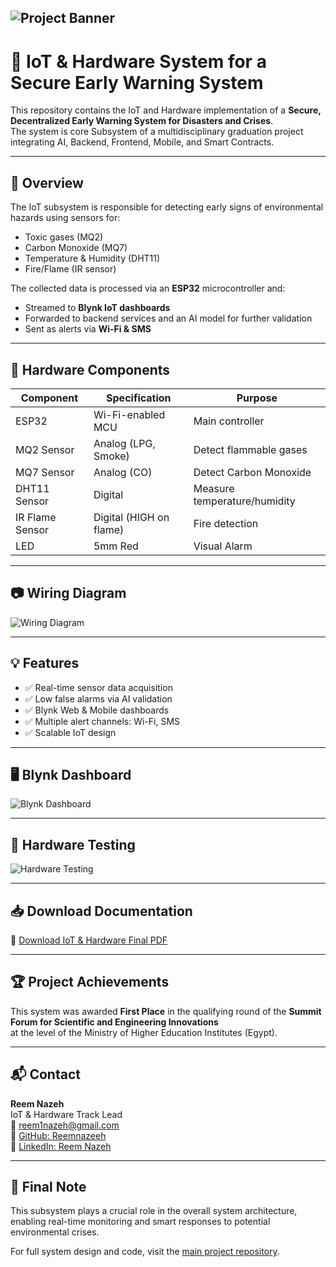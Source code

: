 
![Project Banner](https://github.com/Reemnazeeh/Empowering-Disaster-Response-with-IoT-Hardware/blob/main/images/Cover-Pic.png)
---

# 📡 IoT & Hardware System for a Secure Early Warning System

This repository contains the IoT and Hardware implementation of a **Secure, Decentralized Early Warning System for Disasters and Crises**.  
The system is core Subsystem of a multidisciplinary graduation project integrating AI, Backend, Frontend, Mobile, and Smart Contracts.

---

## 🚀 Overview

The IoT subsystem is responsible for detecting early signs of environmental hazards using sensors for:
- Toxic gases (MQ2)
- Carbon Monoxide (MQ7)
- Temperature & Humidity (DHT11)
- Fire/Flame (IR sensor)

The collected data is processed via an **ESP32** microcontroller and:
- Streamed to **Blynk IoT dashboards**
- Forwarded to backend services and an AI model for further validation
- Sent as alerts via **Wi-Fi & SMS**

---

## 🔧 Hardware Components

| Component        | Specification           | Purpose                    |
|------------------|--------------------------|-----------------------------|
| ESP32            | Wi-Fi-enabled MCU        | Main controller             |
| MQ2 Sensor       | Analog (LPG, Smoke)      | Detect flammable gases      |
| MQ7 Sensor       | Analog (CO)              | Detect Carbon Monoxide      |
| DHT11 Sensor     | Digital                  | Measure temperature/humidity|
| IR Flame Sensor  | Digital (HIGH on flame)  | Fire detection              |
| LED              | 5mm Red                  | Visual Alarm                |

---

## 📷 Wiring Diagram

![Wiring Diagram](https://github.com/Reemnazeeh/Empowering-Disaster-Response-with-IoT-Hardware/blob/main/images/IMG-20241207-WA0109.jpg)

---

## 💡 Features

- ✅ Real-time sensor data acquisition
- ✅ Low false alarms via AI validation
- ✅ Blynk Web & Mobile dashboards
- ✅ Multiple alert channels: Wi-Fi, SMS
- ✅ Scalable IoT design

---

## 🖥️ Blynk Dashboard

![Blynk Dashboard](https://github.com/Reemnazeeh/Empowering-Disaster-Response-with-IoT-Hardware/blob/main/images/IMG-20250510-WA0142.jpg)

---

## 🔌 Hardware Testing

![Hardware Testing](https://github.com/Reemnazeeh/Empowering-Disaster-Response-with-IoT-Hardware/blob/main/images/IMG-20250510-WA0129.jpg)

---

## 📥 Download Documentation

📄 [Download IoT & Hardware Final PDF](https://github.com/Reemnazeeh/Empowering-Disaster-Response-with-IoT-Hardware/blob/main/Air%20Quality%20%26%20Fire%20Monitoring%20System.pdf)

---

## 🏆 Project Achievements

This system was awarded **First Place** in the qualifying round of the **Summit Forum for Scientific and Engineering Innovations**  
at the level of the Ministry of Higher Education Institutes (Egypt).

---

## 📬 Contact

**Reem Nazeh**  
IoT & Hardware Track Lead  
📧 reem1nazeh@gmail.com  
🔗 [GitHub: Reemnazeeh](https://github.com/Reemnazeeh)  
🔗 [LinkedIn: Reem Nazeh](https://www.linkedin.com/in/reem-nazeh-9a8690229?utm_source=share&utm_campaign=share_via&utm_content=profile&utm_medium=android_app)

---

## 📌 Final Note

This subsystem plays a crucial role in the overall system architecture, enabling real-time monitoring and smart responses to potential environmental crises.

For full system design and code, visit the [main project repository](https://github.com/Reemnazeeh/Empowering-Disaster-Response-with-IoT-Hardware/blob/main/Air%20Quality%20%26%20Fire%20Monitoring%20System.pdf).
